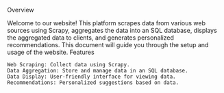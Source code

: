 
Overview

Welcome to our website! This platform scrapes data from various web sources using Scrapy, aggregates the data into an SQL database, displays the aggregated data to clients, and generates personalized recommendations. This document will guide you through the setup and usage of the website.
Features

    Web Scraping: Collect data using Scrapy.
    Data Aggregation: Store and manage data in an SQL database.
    Data Display: User-friendly interface for viewing data.
    Recommendations: Personalized suggestions based on data.
